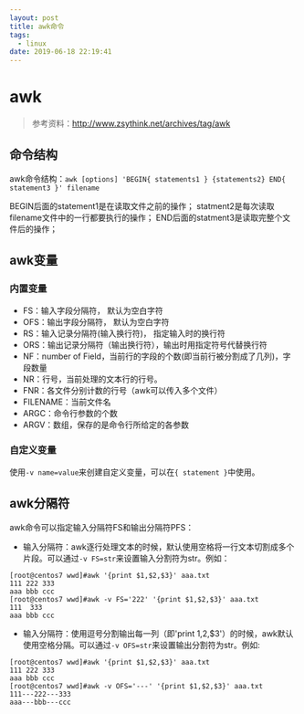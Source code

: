 ```yaml
---
layout: post
title: awk命令
tags: 
  - linux  
date: 2019-06-18 22:19:41
---
```


# awk

>参考资料：http://www.zsythink.net/archives/tag/awk

## 命令结构

awk命令结构：`awk [options] 'BEGIN{ statements1 } {statements2} END{ statement3 }' filename`

BEGIN后面的statement1是在读取文件之前的操作；
statment2是每次读取filename文件中的一行都要执行的操作；
END后面的statment3是读取完整个文件后的操作；
<!-- more -->

## awk变量

### 内置变量

- FS：输入字段分隔符， 默认为空白字符
- OFS：输出字段分隔符， 默认为空白字符
- RS：输入记录分隔符(输入换行符)， 指定输入时的换行符
- ORS：输出记录分隔符（输出换行符），输出时用指定符号代替换行符
- NF：number of Field，当前行的字段的个数(即当前行被分割成了几列)，字段数量
- NR：行号，当前处理的文本行的行号。
- FNR：各文件分别计数的行号（awk可以传入多个文件）
- FILENAME：当前文件名
- ARGC：命令行参数的个数
- ARGV：数组，保存的是命令行所给定的各参数

### 自定义变量

使用`-v name=value`来创建自定义变量，可以在`{ statement }`中使用。

## awk分隔符

awk命令可以指定输入分隔符FS和输出分隔符PFS：

- 输入分隔符：awk逐行处理文本的时候，默认使用空格将一行文本切割成多个片段。可以通过`-v FS=str`来设置输入分割符为str。例如：

```shell
[root@centos7 wwd]#awk '{print $1,$2,$3}' aaa.txt
111 222 333
aaa bbb ccc
[root@centos7 wwd]#awk -v FS='222' '{print $1,$2,$3}' aaa.txt
111  333
aaa bbb ccc
```

- 输入分隔符：使用逗号分割输出每一列（即'print $1,$2,$3'）的时候，awk默认使用空格分隔。可以通过`-v OFS=str`来设置输出分割符为str。例如:

```shell
[root@centos7 wwd]#awk '{print $1,$2,$3}' aaa.txt
111 222 333
aaa bbb ccc
[root@centos7 wwd]#awk -v OFS='---' '{print $1,$2,$3}' aaa.txt
111---222---333
aaa---bbb---ccc
```

